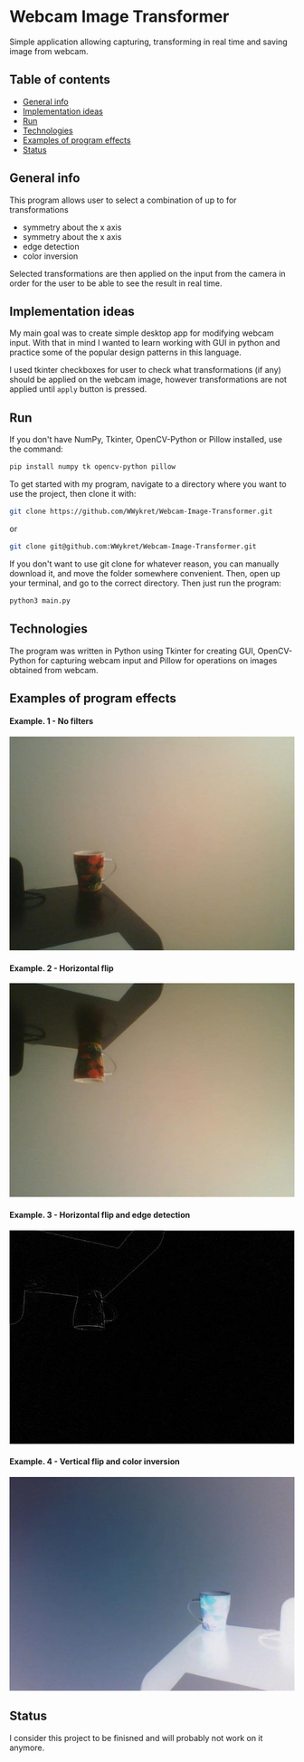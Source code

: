 # Webcam Image Transformer

Simple application allowing capturing, transforming in real time and saving image from webcam.

## Table of contents
* [General info](#general-info)
* [Implementation ideas](#implementation-ideas)
* [Run](#run)
* [Technologies](#technologies)
* [Examples of program effects](#examples-of-program-effects)
* [Status](#status)

## General info

This program allows user to select a combination of up to for transformations
- symmetry about the x axis
- symmetry about the x axis
- edge detection
- color inversion

Selected transformations are then applied on the input from the camera in order for the user to be able to see the result in real time.

## Implementation ideas

My main goal was to create simple desktop app for modifying webcam input. With that in mind I wanted to learn working with GUI in python and practice some of the popular design patterns in this language.

I used tkinter checkboxes for user to check what transformations (if any) should be applied on the webcam image, however transformations are not applied until `apply` button is pressed.

## Run

If you don't have NumPy, Tkinter, OpenCV-Python or Pillow installed, use the command:
```bash
pip install numpy tk opencv-python pillow
```
To get started with my program, navigate to a directory where you want to use the project, then clone it with:
```bash
git clone https://github.com/WWykret/Webcam-Image-Transformer.git
```
or
```bash
git clone git@github.com:WWykret/Webcam-Image-Transformer.git
```
If you don't want to use git clone for whatever reason, you can manually download it, and move the folder somewhere convenient. Then, open up your terminal, and go to the correct directory. Then just run the program:
```bash
python3 main.py
```

## Technologies

The program was written in Python using Tkinter for creating GUI, OpenCV-Python for capturing webcam input and Pillow for operations on images obtained from webcam.

## Examples of program effects

#### Example. 1 - No filters 
![example1](https://github.com/WWykret/Webcam-Image-Transformer/blob/main/examples/example1.jpg)

#### Example. 2 - Horizontal flip 
![example2](https://github.com/WWykret/Webcam-Image-Transformer/blob/main/examples/example2.jpg)

#### Example. 3 - Horizontal flip and edge detection 
![example3](https://github.com/WWykret/Webcam-Image-Transformer/blob/main/examples/example3.jpg)

#### Example. 4 - Vertical flip and color inversion
![example4](https://github.com/WWykret/Webcam-Image-Transformer/blob/main/examples/example4.jpg)

## Status

I consider this project to be finisned and will probably not work on it anymore.
